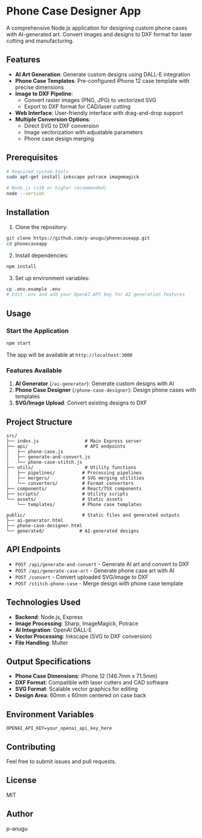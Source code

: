 # Phone Case Designer App

A comprehensive Node.js application for designing custom phone cases with AI-generated art. Convert images and designs to DXF format for laser cutting and manufacturing.

## Features

- **AI Art Generation**: Generate custom designs using DALL-E integration
- **Phone Case Templates**: Pre-configured iPhone 12 case template with precise dimensions
- **Image to DXF Pipeline**: 
  - Convert raster images (PNG, JPG) to vectorized SVG
  - Export to DXF format for CAD/laser cutting
- **Web Interface**: User-friendly interface with drag-and-drop support
- **Multiple Conversion Options**:
  - Direct SVG to DXF conversion
  - Image vectorization with adjustable parameters
  - Phone case design merging

## Prerequisites

```bash
# Required system tools
sudo apt-get install inkscape potrace imagemagick

# Node.js (v18 or higher recommended)
node --version
```

## Installation

1. Clone the repository:
```bash
git clone https://github.com/p-anugu/phonecaseapp.git
cd phonecaseapp
```

2. Install dependencies:
```bash
npm install
```

3. Set up environment variables:
```bash
cp .env.example .env
# Edit .env and add your OpenAI API key for AI generation features
```

## Usage

### Start the Application

```bash
npm start
```

The app will be available at `http://localhost:3000`

### Features Available

1. **AI Generator** (`/ai-generator`): Generate custom designs with AI
2. **Phone Case Designer** (`/phone-case-designer`): Design phone cases with templates
3. **SVG/Image Upload**: Convert existing designs to DXF

## Project Structure

```
src/
├── index.js                 # Main Express server
├── api/                     # API endpoints
│   ├── phone-case.js
│   ├── generate-and-convert.js
│   └── phone-case-stitch.js
├── utils/                   # Utility functions
│   ├── pipelines/          # Processing pipelines
│   ├── mergers/            # SVG merging utilities
│   └── converters/         # Format converters
├── components/             # React/TSX components
├── scripts/                # Utility scripts
└── assets/                 # Static assets
    └── templates/          # Phone case templates

public/                     # Static files and generated outputs
├── ai-generator.html
├── phone-case-designer.html
└── generated/             # AI-generated designs
```

## API Endpoints

- `POST /api/generate-and-convert` - Generate AI art and convert to DXF
- `POST /api/generate-case-art` - Generate phone case art with AI
- `POST /convert` - Convert uploaded SVG/image to DXF
- `POST /stitch-phone-case` - Merge design with phone case template

## Technologies Used

- **Backend**: Node.js, Express
- **Image Processing**: Sharp, ImageMagick, Potrace
- **AI Integration**: OpenAI DALL-E
- **Vector Processing**: Inkscape (SVG to DXF conversion)
- **File Handling**: Multer

## Output Specifications

- **Phone Case Dimensions**: iPhone 12 (146.7mm x 71.5mm)
- **DXF Format**: Compatible with laser cutters and CAD software
- **SVG Format**: Scalable vector graphics for editing
- **Design Area**: 60mm x 60mm centered on case back

## Environment Variables

```
OPENAI_API_KEY=your_openai_api_key_here
```

## Contributing

Feel free to submit issues and pull requests.

## License

MIT

## Author

p-anugu